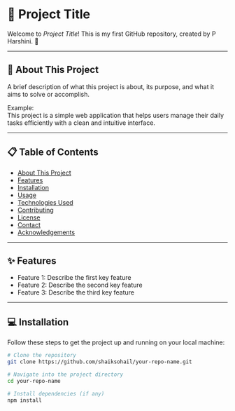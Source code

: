 # 🚀 Project Title

Welcome to *Project Title*! This is my first GitHub repository, created by P Harshini. 🎉

---

## 🌟 About This Project

A brief description of what this project is about, its purpose, and what it aims to solve or accomplish.

Example:  
This project is a simple web application that helps users manage their daily tasks efficiently with a clean and intuitive interface.

---

## 📋 Table of Contents

- [About This Project](#-about-this-project)  
- [Features](#-features)  
- [Installation](#-installation)  
- [Usage](#-usage)  
- [Technologies Used](#-technologies-used)  
- [Contributing](#-contributing)  
- [License](#-license)  
- [Contact](#-contact)  
- [Acknowledgements](#-acknowledgements)  

---

## ✨ Features

- Feature 1: Describe the first key feature  
- Feature 2: Describe the second key feature  
- Feature 3: Describe the third key feature  

---

## 💻 Installation

Follow these steps to get the project up and running on your local machine:

```bash
# Clone the repository
git clone https://github.com/shaiksohail/your-repo-name.git

# Navigate into the project directory
cd your-repo-name

# Install dependencies (if any)
npm install
